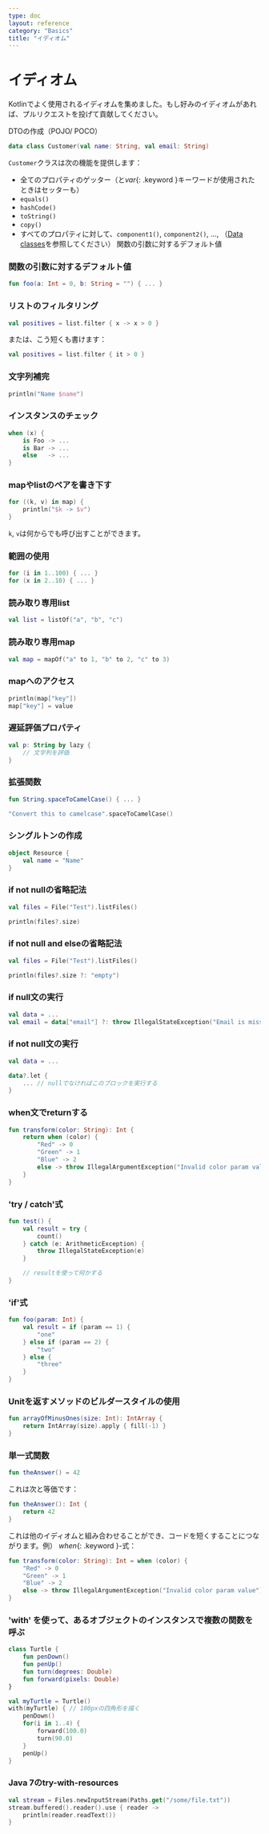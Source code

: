 ```yaml
---
type: doc
layout: reference
category: "Basics"
title: "イディオム"
---
```


<!--original
---
type: doc
layout: reference
category: "Basics"
title: "Idioms"
---
-->

# イディオム

<!--original
# Idioms
-->

Kotlinでよく使用されるイディオムを集めました。もし好みのイディオムがあれば、プルリクエストを投げて貢献してください。

<!--original
A collection of random and frequently used idioms in Kotlin. If you have a favorite idiom, contribute it. Do a pull request.
-->

DTOの作成（POJO/ POCO）

<!--original
### Creating DTO's (POJO's/POCO's)
-->

``` kotlin
data class Customer(val name: String, val email: String)
```

<!--original
``` kotlin
data class Customer(val name: String, val email: String)
```
-->

`Customer`クラスは次の機能を提供します：

<!--original
provides a `Customer` class with the following functionality:
-->

* 全てのプロパティのゲッター（と*var*{: .keyword }キーワードが使用されたときはセッターも）
* `equals()`
* `hashCode()`
* `toString()`
* `copy()`
* すべてのプロパティに対して、`component1()`, `component2()`, …, （[Data classes](data-classes.html)を参照してください）
関数の引数に対するデフォルト値

<!--original
* getters (and setters in case of *var*{: .keyword }'s) for all properties
* `equals()`
* `hashCode()`
* `toString()`
* `copy()`
* `component1()`, `component2()`, ..., for all properties (see [Data classes](data-classes.html))
-->

### 関数の引数に対するデフォルト値

<!--original
### Default values for function parameters
-->

``` kotlin
fun foo(a: Int = 0, b: String = "") { ... }
```

<!--original
``` kotlin
fun foo(a: Int = 0, b: String = "") { ... }
```
-->

### リストのフィルタリング

<!--original
### Filtering a list
-->

``` kotlin
val positives = list.filter { x -> x > 0 }
```

<!--original
``` kotlin
val positives = list.filter { x -> x > 0 }
```
-->

または、こう短くも書けます：

<!--original
Or alternatively, even shorter:
-->

``` kotlin
val positives = list.filter { it > 0 }
```

<!--original
``` kotlin
val positives = list.filter { it > 0 }
```
-->

### 文字列補完

<!--original
### String Interpolation
-->

``` kotlin
println("Name $name")
```

<!--original
``` kotlin
println("Name $name")
```
-->

### インスタンスのチェック

<!--original
### Instance Checks
-->

``` kotlin
when (x) {
    is Foo -> ...
    is Bar -> ...
    else   -> ...
}
```

<!--original
``` kotlin
when (x) {
    is Foo -> ...
    is Bar -> ...
    else   -> ...
}
```
-->

### mapやlistのペアを書き下す

<!--original
### Traversing a map/list of pairs
-->

``` kotlin
for ((k, v) in map) {
    println("$k -> $v")
}
```

<!--original
``` kotlin
for ((k, v) in map) {
    println("$k -> $v")
}
```
-->

`k`, `v`は何からでも呼び出すことができます。

<!--original
`k`, `v` can be called anything.
-->

### 範囲の使用

<!--original
### Using ranges
-->

``` kotlin
for (i in 1..100) { ... }
for (x in 2..10) { ... }
```

<!--original
``` kotlin
for (i in 1..100) { ... }
for (x in 2..10) { ... }
```
-->

### 読み取り専用list

<!--original
### Read-only list
-->

``` kotlin
val list = listOf("a", "b", "c")
```

<!--original
``` kotlin
val list = listOf("a", "b", "c")
```
-->

### 読み取り専用map

<!--original
### Read-only map
-->

``` kotlin
val map = mapOf("a" to 1, "b" to 2, "c" to 3)
```

<!--original
``` kotlin
val map = mapOf("a" to 1, "b" to 2, "c" to 3)
```
-->

### mapへのアクセス

<!--original
### Accessing a map
-->

``` kotlin
println(map["key"])
map["key"] = value
```

<!--original
``` kotlin
println(map["key"])
map["key"] = value
```
-->

### 遅延評価プロパティ

<!--original
### Lazy property
-->

``` kotlin
val p: String by lazy {
    // 文字列を評価
}
```

<!--original
``` kotlin
val p: String by lazy {
    // compute the string
}
```
-->

### 拡張関数

<!--original
### Extension Functions
-->

``` kotlin
fun String.spaceToCamelCase() { ... }

"Convert this to camelcase".spaceToCamelCase()
```

<!--original
``` kotlin
fun String.spaceToCamelCase() { ... }

"Convert this to camelcase".spaceToCamelCase()
```
-->

### シングルトンの作成

<!--original
### Creating a singleton
-->

``` kotlin
object Resource {
    val name = "Name"
}
```

<!--original
``` kotlin
object Resource {
    val name = "Name"
}
```
-->

### if not nullの省略記法

<!--original
### If not null shorthand
-->

``` kotlin
val files = File("Test").listFiles()

println(files?.size)
```

<!--original
``` kotlin
val files = File("Test").listFiles()

println(files?.size)
```
-->

### if not null and elseの省略記法

<!--original
### If not null and else shorthand
-->

``` kotlin
val files = File("Test").listFiles()

println(files?.size ?: "empty")
```

<!--original
``` kotlin
val files = File("Test").listFiles()

println(files?.size ?: "empty")
```
-->

### if null文の実行

<!--original
### Executing a statement if null
-->

``` kotlin
val data = ...
val email = data["email"] ?: throw IllegalStateException("Email is missing!")
```

<!--original
``` kotlin
val data = ...
val email = data["email"] ?: throw IllegalStateException("Email is missing!")
```
-->

### if not null文の実行

<!--original
### Execute if not null
-->

``` kotlin
val data = ...

data?.let {
    ... // nullでなければこのブロックを実行する
}
```

<!--original
``` kotlin
val data = ...

data?.let {
    ... // execute this block if not null
}
```
-->

### when文でreturnする

<!--original
### Return on when statement
-->

``` kotlin
fun transform(color: String): Int {
    return when (color) {
        "Red" -> 0
        "Green" -> 1
        "Blue" -> 2
        else -> throw IllegalArgumentException("Invalid color param value")
    }
}
```

<!--original
``` kotlin
fun transform(color: String): Int {
    return when (color) {
        "Red" -> 0
        "Green" -> 1
        "Blue" -> 2
        else -> throw IllegalArgumentException("Invalid color param value")
    }
}
```
-->

### 'try / catch'式

<!--original
### 'try/catch' expression
-->

``` kotlin
fun test() {
    val result = try {
        count()
    } catch (e: ArithmeticException) {
        throw IllegalStateException(e)
    }

    // resultを使って何かする
}
```

<!--original
``` kotlin
fun test() {
    val result = try {
        count()
    } catch (e: ArithmeticException) {
        throw IllegalStateException(e)
    }

    // Working with result
}
```
-->

### 'if'式

<!--original
### 'if' expression
-->

``` kotlin
fun foo(param: Int) {
    val result = if (param == 1) {
        "one"
    } else if (param == 2) {
        "two"
    } else {
        "three"
    }
}
```

<!--original
``` kotlin
fun foo(param: Int) {
    val result = if (param == 1) {
        "one"
    } else if (param == 2) {
        "two"
    } else {
        "three"
    }
}
```
-->

### Unitを返すメソッドのビルダースタイルの使用

<!--original
### Builder-style usage of methods that return `Unit`
-->

``` kotlin
fun arrayOfMinusOnes(size: Int): IntArray {
    return IntArray(size).apply { fill(-1) }
}
```

<!--original
``` kotlin
fun arrayOfMinusOnes(size: Int): IntArray {
    return IntArray(size).apply { fill(-1) }
}
```
-->


### 単一式関数

<!--original
### Single-expression functions
-->

``` kotlin
fun theAnswer() = 42
```

<!--original
``` kotlin
fun theAnswer() = 42
```
-->

これは次と等価です：

<!--original
This is equivalent to
-->

``` kotlin
fun theAnswer(): Int {
    return 42
}
```

<!--original
``` kotlin
fun theAnswer(): Int {
    return 42
}
```
-->


これは他のイディオムと組み合わせることができ、コードを短くすることにつながります。例） *when*{: .keyword }-式：

<!--original
This can be effectively combined with other idioms, leading to shorter code. E.g. with the *when*{: .keyword }-expression:
-->

``` kotlin
fun transform(color: String): Int = when (color) {
    "Red" -> 0
    "Green" -> 1
    "Blue" -> 2
    else -> throw IllegalArgumentException("Invalid color param value")
}
```

<!--original
``` kotlin
fun transform(color: String): Int = when (color) {
    "Red" -> 0
    "Green" -> 1
    "Blue" -> 2
    else -> throw IllegalArgumentException("Invalid color param value")
}
```
-->

### 'with' を使って、あるオブジェクトのインスタンスで複数の関数を呼ぶ

<!--original
### Calling multiple methods on an object instance ('with')
-->

``` kotlin
class Turtle {
    fun penDown()
    fun penUp()
    fun turn(degrees: Double)
    fun forward(pixels: Double)
}

val myTurtle = Turtle()
with(myTurtle) { // 100pxの四角形を描く
    penDown()
    for(i in 1..4) {
        forward(100.0)
        turn(90.0)
    }
    penUp()
}
```

<!--original
``` kotlin
class Turtle {
    fun penDown()
    fun penUp()
    fun turn(degrees: Double)
    fun forward(pixels: Double)
}

val myTurtle = Turtle()
with(myTurtle) { //draw a 100 pix square
    penDown()
    for(i in 1..4) {
        forward(100.0)
        turn(90.0)
    }
    penUp()
}
```
-->

### Java 7のtry-with-resources

<!--original
### Java 7's try with resources
-->

``` kotlin
val stream = Files.newInputStream(Paths.get("/some/file.txt"))
stream.buffered().reader().use { reader ->
    println(reader.readText())
}
```

<!--original
``` kotlin
val stream = Files.newInputStream(Paths.get("/some/file.txt"))
stream.buffered().reader().use { reader ->
    println(reader.readText())
}
```
-->